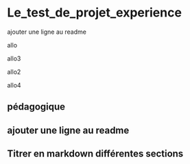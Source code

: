 # Le_test_de_projet_experience

ajouter une ligne au readme

allo

allo3

allo2 

allo4 

## pédagogique

## ajouter une ligne au readme

## Titrer en markdown différentes sections
